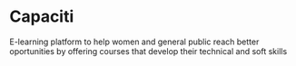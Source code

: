 # Capaciti
E-learning platform to help women and general public reach better oportunities by offering courses that develop their technical and soft skills
